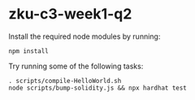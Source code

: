 # zku-c3-week1-q2

Install the required node modules by running:
```shell
npm install
```

Try running some of the following tasks:

```shell
. scripts/compile-HelloWorld.sh
node scripts/bump-solidity.js && npx hardhat test
```
